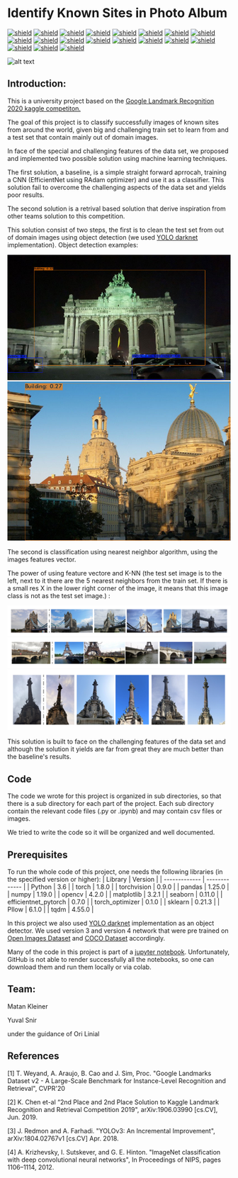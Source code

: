 # Identify Known Sites in Photo Album
 
[![shield](https://img.shields.io/badge/machine-learning-purple)](https://memegenerator.net/instance/55888623/x-x-everywhere-machine-learning-machine-learning-everywhere)
[![shield](https://img.shields.io/badge/python-3.6-blue)](https://www.python.org/)
[![shield](https://img.shields.io/badge/torch-1.8.0-green)](https://pytorch.org/)
[![shield](https://img.shields.io/badge/torchvision-0.9.0-green)](http://pytorch.org/vision/stable/index.html)
[![shield](https://img.shields.io/badge/pandas-0.25.0-green)](https://pandas.pydata.org/)
[![shield](https://img.shields.io/badge/numpy-1.19.5-green)](https://numpy.org/)
[![shield](https://img.shields.io/badge/opencv-0.25.0-green)](https://opencv.org/)
[![shield](https://img.shields.io/badge/matplotlib-1.19.5-green)](https://matplotlib.org/)
[![shield](https://img.shields.io/badge/seaborn-0.11.0-green)](https://seaborn.pydata.org/)
[![shield](https://img.shields.io/badge/efficientnet_pytorch-0.7.0-green)](https://github.com/lukemelas/EfficientNet-PyTorch)
[![shield](https://img.shields.io/badge/torch_optimizer-0.1.0-green)](https://pypi.org/project/torch-optimizer/)
[![shield](https://img.shields.io/badge/sklearn-0.21.3-green)](https://scikit-learn.org/stable/)
[![shield](https://img.shields.io/badge/PIllow-6.1.0-green)](https://pillow.readthedocs.io/en/stable/)
[![shield](https://img.shields.io/badge/tqdm-4.55.0-green)](https://github.com/tqdm/tqdm)
[![shield](https://img.shields.io/badge/yolo-v3-yellow)](https://pjreddie.com/darknet/yolo/)
[![shield](https://img.shields.io/badge/yolo-v4-yellow)](https://github.com/AlexeyAB/darknet)
[![shield](https://img.shields.io/badge/GLD-v2-red)](https://storage.googleapis.com/gld-v2/web/index.html)
[![shield](https://img.shields.io/badge/OpenImagesDataset-v4-red)](https://storage.googleapis.com/openimages/web/factsfigures_v4.html)
[![shield](https://img.shields.io/badge/COCO-Dataset-red)](https://storage.googleapis.com/gld-v2/web/index.html)

![alt text](https://github.com/matankleiner/Identify-Known-Sites-in-Photo-Album/blob/master/images/project_scheme_gif.gif)

## Introduction:

This is a university project based on the [Google Landmark Recognition 2020 kaggle competiton.](https://www.kaggle.com/c/landmark-recognition-2020)

The goal of this project is to classify successfully images of known sites from around the world, given big and challenging train set to learn from and a test set that contain mainly out of domain images.  

In face of the special and challenging features of the data set, we proposed and implemented two possible solution using machine learning techniques.

The first solution, a baseline, is a simple straight forward aprrocah, training a CNN (EfficientNet using RAdam optimizer) and use it as a classifier. This solution fail to overcome the challenging aspects of the data set and yields poor results.

The second solution is a retrival based solution that derive inspiration from other teams solution to this competition.

This solution consist of two steps, the first is to clean the test set from out of domain images using object detection (we used [YOLO darknet](https://github.com/AlexeyAB/darknet) implementation). Object detection examples: 

![alt text](https://github.com/matankleiner/Identify-Known-Sites-in-Photo-Album/blob/master/landmark_classifier/example_images/predictions1.jpg)
![alt text](https://github.com/matankleiner/Identify-Known-Sites-in-Photo-Album/blob/master/results_and_evaluation/7f15d65c538fd83b_62916/predictions_v3.jpg)

The second is classification using nearest neighbor algorithm, using the images features vector.

The power of using feature vectore and K-NN (the test set image is to the left, next to it there are the 5 nearest neighbors from the train set. If there is a small res X in the lower right corner of the image, it means that this image class is not as the test set image.) : 

![alt text](https://github.com/matankleiner/Identify-Known-Sites-in-Photo-Album/blob/master/results_and_evaluation/fde4d840e5f7ae90_23777/23777_nn.png)
![alt text](https://github.com/matankleiner/Identify-Known-Sites-in-Photo-Album/blob/master/results_and_evaluation/7e77ce1f29338f90_18679/18679_nn.png)
![alt text](https://github.com/matankleiner/Identify-Known-Sites-in-Photo-Album/blob/master/results_and_evaluation/be4baf42da3b0d36_39334/39334_nn.png)

This solution is built to face on the challenging features of the data set and although the solution it yields are far from great they are much better than the baseline's results.  

## Code 
The code we wrote for this project is organized in sub directories, so that there is a sub directory for each part of the project.
Each sub directory contain the relevant code files (.py or .ipynb) and may contain csv files or images. 

We tried to write the code so it will be organized and well documented. 

## Prerequisites

To run the whole code of this project, one needs the following libraries (in the specified version or higher):
| Library | Version |
| ------------- | ------------- |
| Python | 3.6 |
| torch | 1.8.0 |
| torchvision | 0.9.0 |
| pandas | 1.25.0 |
| numpy | 1.19.0 |
| opencv | 4.2.0 |
| matplotlib | 3.2.1 |
| seaborn | 0.11.0 |
| efficientnet_pytorch | 0.7.0 |
| torch_optimizer | 0.1.0 |
| sklearn | 0.21.3 |
| PIlow | 6.1.0 |
| tqdm | 4.55.0 |

In this project we also used [YOLO darknet](https://github.com/AlexeyAB/darknet) implementation as an object detector. We used version 3 and version 4 network that were pre trained on [Open Images Dataset](https://storage.googleapis.com/openimages/web/factsfigures_v4.html) and [COCO Dataset](https://storage.googleapis.com/gld-v2/web/index.html) accordingly. 

Many of the code in this project is part of a [jupyter notebook](https://jupyter.org/). Unfortunately, GitHub is not able to render successfully all the notebooks, so one can download them and run them locally or via colab. 

## Team:

Matan Kleiner 

Yuval Snir 

under the guidance of Ori Linial

## References

[1] T. Weyand, A. Araujo, B. Cao and J. Sim, Proc. "Google Landmarks Dataset v2 - A Large-Scale Benchmark for 	Instance-Level Recognition and Retrieval", CVPR'20

[2] K. Chen et-al “2nd Place and 2nd Place Solution to Kaggle Landmark 	Recognition and Retrieval Competition 2019", arXiv:1906.03990 	[cs.CV], Jun. 2019.

[3] J. Redmon and A. Farhadi. "YOLOv3: An Incremental Improvement", arXiv:1804.02767v1 [cs.CV] Apr. 2018.

[4] A. Krizhevsky, I. Sutskever, and G. E. Hinton. "ImageNet classification with deep convolutional neural networks", In Proceedings of NIPS, pages 1106–1114, 2012.



